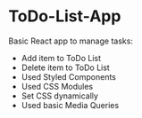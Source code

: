 # ToDo-List-App
Basic React app to manage tasks:
- Add item to ToDo List
- Delete item to ToDo List
- Used Styled Components
- Used CSS Modules
- Set CSS dynamically
- Used basic Media Queries

